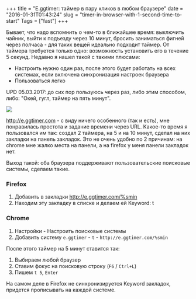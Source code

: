 +++
title = "E.ggtimer: таймер в пару кликов в любом браузере"
date = "2016-01-31T01:43:24"
slug = "timer-in-browser-with-1-second-time-to-start"
Tags = ["fast"]
+++

Бывает, что надо вспомнить о чем-то в ближайшее время: выключить чайник, выйти к подъезду через 10 минут, 
бросить заниматься фигней через полчаса - для таких вещей идеально подходит таймер. От таймера требуется только одно:
возможность установить его в течение 5 секунд. Недавно я нашел такой с такими плюсами:

- Настроить нужно один раз, после этого будет работать на всех системах, если включена синхронизация настроек браузера
- Пользоваться легко

UPD 05.03.2017: до сих пор пользуюсь через раз, либо этим способом, либо: "Окей, гугл, таймер на пять минут".

<img src="/images/2016-01/eggtimer.png" />

<!--more-->

http://e.ggtimer.com - с виду ничего особенного (так и есть), мне понравилась простота и задание времени через URL.
Какое-то время я пользовался им так: создал 2 таймера, на 5 и на 10 минут, сделал на них закладки на панель закладок.
Это не очень удобно по 2 причинам: на chrome мне жалко места на панели, а на firefox у меня панели закладок нет.

Выход такой: оба браузера поддерживают пользовательские поисковые системы, сделаем такие.

### Firefox

1. Добавить в закладки http://e.ggtimer.com/%smin
2. Находим эту закладку в списке и делаем ей Keyword: t

### Chrome

1. Настройки - Настроить поисковые системы
2. Добавить систему `e.ggtimer` - `t` - `http://e.ggtimer.com/%smin`

После этого таймер на 5 минут ставится так:

1. Выбираем любой браузер
2. Ставим фокус на поисковую строку (`F6` / `Ctrl+L`)
3. Пишем `t 5`, `Enter`

На самом деле в Firefox не синхронизируется Keyword закладок, придется прописывать на каждой системе.

